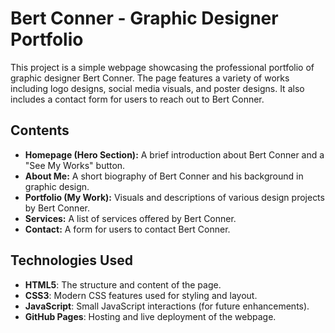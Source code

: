 # Bert Conner - Graphic Designer Portfolio

This project is a simple webpage showcasing the professional portfolio of graphic designer Bert Conner. The page features a variety of works including logo designs, social media visuals, and poster designs. It also includes a contact form for users to reach out to Bert Conner.

## Contents
- **Homepage (Hero Section):** A brief introduction about Bert Conner and a "See My Works" button.
- **About Me:** A short biography of Bert Conner and his background in graphic design.
- **Portfolio (My Work):** Visuals and descriptions of various design projects by Bert Conner.
- **Services:** A list of services offered by Bert Conner.
- **Contact:** A form for users to contact Bert Conner.

## Technologies Used
- **HTML5**: The structure and content of the page.
- **CSS3**: Modern CSS features used for styling and layout.
- **JavaScript**: Small JavaScript interactions (for future enhancements).
- **GitHub Pages**: Hosting and live deployment of the webpage.
